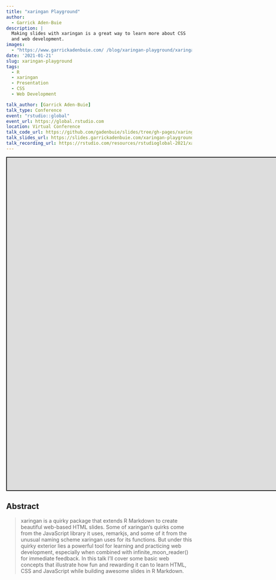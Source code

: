 ```yaml
---
title: "xaringan Playground"
author:
  - Garrick Aden-Buie
description: |
  Making slides with xaringan is a great way to learn more about CSS
  and web development.
images:
  - "https://www.garrickadenbuie.com/ /blog/xaringan-playground/xaringan-playground-social.png"
date: '2021-01-21'
slug: xaringan-playground
tags:
  - R
  - xaringan
  - Presentation
  - CSS
  - Web Development

talk_author: [Garrick Aden-Buie]
talk_type: Conference
event: "rstudio::global"
event_url: https://global.rstudio.com
location: Virtual Conference
talk_code_url: https://github.com/gadenbuie/slides/tree/gh-pages/xaringan-playground
talk_slides_url: https://slides.garrickadenbuie.com/xaringan-playground
talk_recording_url: https://rstudio.com/resources/rstudioglobal-2021/xaringan-playground-using-xaringan-to-learn-web-development/
---
```


<script src="/rmarkdown-libs/fitvids-2.1.1/fitvids.min.js"></script>
<div class="shareagain" style="min-width:300px;margin:1em auto;">
<iframe src="https://slides.garrickadenbuie.com/xaringan-playground" width="1600" height="900" style="border:2px solid currentColor;" loading="lazy" allowfullscreen></iframe>
<script>fitvids('.shareagain', {players: 'iframe'});</script>
</div>

## Abstract

> xaringan is a quirky package that extends R Markdown to create beautiful web-based HTML slides. Some of xaringan’s quirks come from the JavaScript library it uses, remarkjs, and some of it from the unusual naming scheme xaringan uses for its functions. But under this quirky exterior lies a powerful tool for learning and practicing web development, especially when combined with infinite\_moon\_reader() for immediate feedback. In this talk I’ll cover some basic web concepts that illustrate how fun and rewarding it can to learn HTML, CSS and JavaScript while building awesome slides in R Markdown.
